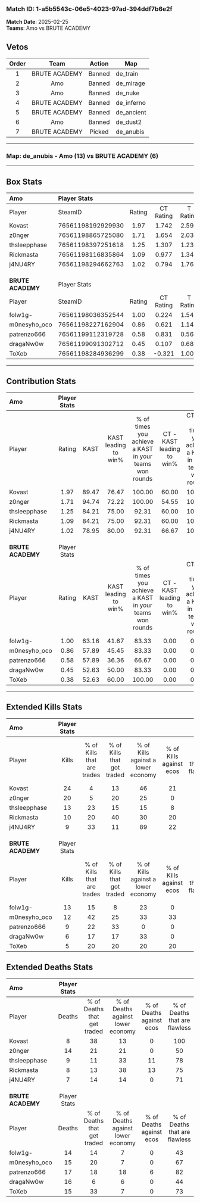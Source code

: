 ### Match ID: 1-a5b5543c-06e5-4023-97ad-394ddf7b6e2f  
**Match Date**: 2025-02-25  
**Teams**: Amo vs BRUTE ACADEMY  

## Vetos  

| Order | Team | Action | Map |
| :---: | :--: | :----: | --- |
| 1 | BRUTE ACADEMY | Banned | de_train |
| 2 | Amo | Banned | de_mirage |
| 3 | Amo | Banned | de_nuke |
| 4 | BRUTE ACADEMY | Banned | de_inferno |
| 5 | BRUTE ACADEMY | Banned | de_ancient |
| 6 | Amo | Banned | de_dust2 |
| 7 | BRUTE ACADEMY | Picked | de_anubis |

---  

### **Map**: de_anubis - Amo (13) vs BRUTE ACADEMY (6)  
---  

## Box Stats  

| **Amo**           | Player Stats      |        |           |          |       |       |       |         |        |      |     |
| :- | :- | :-: | :-: | :-: | :-: | :-: | :-: | :-: | :-: | :-: | :-: |
| Player            | SteamID           | Rating | CT Rating | T Rating | KAST  |  ADR  | Kills | Assists | Deaths | K/D  | HS% |
| Kovast            | 76561198192929930 |  1.97  |   1.742   |  2.598   | 89.47 | 117.0 |  24   |    3    |   8    | 3.00 | 29  |
| z0nger            | 76561198865725080 |  1.71  |   1.654   |  2.039   | 94.74 | 126.4 |  20   |    7    |   14   | 1.43 | 55  |
| thsleepphase      | 76561198397251618 |  1.25  |   1.307   |  1.232   | 84.21 | 70.6  |  13   |    2    |   9    | 1.44 | 69  |
| Rickmasta         | 76561198116835864 |  1.09  |   0.977   |  1.349   | 84.21 | 52.8  |  10   |    2    |   8    | 1.25 | 80  |
| j4NU4RY           | 76561198294662763 |  1.02  |   0.794   |  1.763   | 78.95 | 50.8  |   9   |    2    |   7    | 1.29 | 88  |
|                   |                   |        |           |          |       |       |       |         |        |      |     |
|                   |                   |        |           |          |       |       |       |         |        |      |     |
|                   |                   |        |           |          |       |       |       |         |        |      |     |
| **BRUTE ACADEMY** | Player Stats      |        |           |          |       |       |       |         |        |      |     |
| Player            | SteamID           | Rating | CT Rating | T Rating | KAST  |  ADR  | Kills | Assists | Deaths | K/D  | HS% |
| folw1g-           | 76561198036352544 |  1.00  |   0.224   |  1.541   | 63.16 | 85.4  |  13   |    1    |   14   | 0.93 | 53  |
| m0nesyho_oco      | 76561198227162904 |  0.86  |   0.621   |  1.142   | 57.89 | 76.4  |  12   |    2    |   15   | 0.80 | 58  |
| patrenzo666       | 76561199112319728 |  0.58  |   0.831   |  0.563   | 57.89 | 47.0  |   9   |    2    |   17   | 0.53 | 66  |
| dragaNw0w         | 76561199091302712 |  0.45  |   0.107   |  0.689   | 52.63 | 48.6  |   6   |    4    |   16   | 0.38 | 66  |
| ToXeb             | 76561198284936299 |  0.38  |  -0.321   |  1.005   | 52.63 | 32.1  |   5   |    4    |   15   | 0.33 | 40  |
---  

## Contribution Stats  

| **Amo**           | Player Stats |       |                      |                                                        |                           |                                                             |                          |                                                            |
| :- | :-: | :-: | :-: | :-: | :-: | :-: | :-: | :-: |
| Player            |    Rating    | KAST  | KAST leading to win% | % of times you achieve a KAST in your teams won rounds | CT - KAST leading to win% | CT - % of times you achieve a KAST in your teams won rounds | T - KAST leading to win% | T - % of times you achieve a KAST in your teams won rounds |
| Kovast            |     1.97     | 89.47 |        76.47         |                         100.00                         |           60.00           |                           100.00                            |          100.00          |                           100.00                           |
| z0nger            |     1.71     | 94.74 |        72.22         |                         100.00                         |           54.55           |                           100.00                            |          100.00          |                           100.00                           |
| thsleepphase      |     1.25     | 84.21 |        75.00         |                         92.31                          |           60.00           |                           100.00                            |          100.00          |                           85.71                            |
| Rickmasta         |     1.09     | 84.21 |        75.00         |                         92.31                          |           60.00           |                           100.00                            |          100.00          |                           85.71                            |
| j4NU4RY           |     1.02     | 78.95 |        80.00         |                         92.31                          |           66.67           |                           100.00                            |          100.00          |                           85.71                            |
|                   |              |       |                      |                                                        |                           |                                                             |                          |                                                            |
|                   |              |       |                      |                                                        |                           |                                                             |                          |                                                            |
|                   |              |       |                      |                                                        |                           |                                                             |                          |                                                            |
| **BRUTE ACADEMY** | Player Stats |       |                      |                                                        |                           |                                                             |                          |                                                            |
| Player            |    Rating    | KAST  | KAST leading to win% | % of times you achieve a KAST in your teams won rounds | CT - KAST leading to win% | CT - % of times you achieve a KAST in your teams won rounds | T - KAST leading to win% | T - % of times you achieve a KAST in your teams won rounds |
| folw1g-           |     1.00     | 63.16 |        41.67         |                         83.33                          |           0.00            |                            0.00                             |          55.56           |                           83.33                            |
| m0nesyho_oco      |     0.86     | 57.89 |        45.45         |                         83.33                          |           0.00            |                            0.00                             |          71.43           |                           83.33                            |
| patrenzo666       |     0.58     | 57.89 |        36.36         |                         66.67                          |           0.00            |                            0.00                             |          57.14           |                           66.67                            |
| dragaNw0w         |     0.45     | 52.63 |        50.00         |                         83.33                          |           0.00            |                            0.00                             |          62.50           |                           83.33                            |
| ToXeb             |     0.38     | 52.63 |        60.00         |                         100.00                         |           0.00            |                            0.00                             |          66.67           |                           100.00                           |
---  

## Extended Kills Stats  

| **Amo**           | Player Stats |                            |                            |                                    |                         |                              |                                 |                                       |                    |           |
| :- | :-: | :-: | :-: | :-: | :-: | :-: | :-: | :-: | :-: | :-: |
| Player            |    Kills     | % of Kills that are trades | % of Kills that got traded | % of Kills against a lower economy | % of Kills against ecos | % of Kills that are flawless | % of Kills that are close duels | % of Kills that are assisted by flash | Pistol Round Kills | AWP Kills |
| Kovast            |      24      |             4              |             13             |                 46                 |           21            |              58              |                4                |                   0                   |         1          |    15     |
| z0nger            |      20      |             5              |             20             |                 25                 |            0            |              70              |                5                |                   5                   |         4          |     0     |
| thsleepphase      |      13      |             23             |             15             |                 15                 |            8            |              54              |               15                |                   8                   |         0          |     0     |
| Rickmasta         |      10      |             20             |             40             |                 30                 |           20            |              60              |                0                |                   0                   |         3          |     0     |
| j4NU4RY           |      9       |             33             |             11             |                 89                 |           22            |              89              |               33                |                   0                   |         1          |     0     |
|                   |              |                            |                            |                                    |                         |                              |                                 |                                       |                    |           |
|                   |              |                            |                            |                                    |                         |                              |                                 |                                       |                    |           |
|                   |              |                            |                            |                                    |                         |                              |                                 |                                       |                    |           |
| **BRUTE ACADEMY** | Player Stats |                            |                            |                                    |                         |                              |                                 |                                       |                    |           |
| Player            |    Kills     | % of Kills that are trades | % of Kills that got traded | % of Kills against a lower economy | % of Kills against ecos | % of Kills that are flawless | % of Kills that are close duels | % of Kills that are assisted by flash | Pistol Round Kills | AWP Kills |
| folw1g-           |      13      |             15             |             8              |                 23                 |            0            |              62              |               15                |                   0                   |         0          |     0     |
| m0nesyho_oco      |      12      |             42             |             25             |                 33                 |           33            |              83              |                8                |                  17                   |         1          |     3     |
| patrenzo666       |      9       |             22             |             33             |                 0                  |            0            |              89              |                0                |                   0                   |         4          |     0     |
| dragaNw0w         |      6       |             17             |             17             |                 33                 |            0            |              17              |               17                |                   0                   |         1          |     0     |
| ToXeb             |      5       |             20             |             20             |                 20                 |           20            |             100              |                0                |                   0                   |         1          |     0     |
## Extended Deaths Stats  

| **Amo**           | Player Stats |                             |                                   |                          |                               |                            |                           |               |
| :- | :-: | :-: | :-: | :-: | :-: | :-: | :-: | :-: |
| Player            |    Deaths    | % of Deaths that get traded | % of Deaths against lower economy | % of Deaths against ecos | % of Deaths that are flawless | % of Deaths that are close | % of Deaths while blinded | Deaths to AWP |
| Kovast            |      8       |             38              |                13                 |            0             |              100              |             0              |            25             |       0       |
| z0nger            |      14      |             21              |                21                 |            0             |              50               |             21             |             0             |       1       |
| thsleepphase      |      9       |             11              |                33                 |            11            |              78               |             11             |             0             |       0       |
| Rickmasta         |      8       |             13              |                38                 |            13            |              75               |             0              |             0             |       1       |
| j4NU4RY           |      7       |             14              |                14                 |            0             |              71               |             0              |             0             |       1       |
|                   |              |                             |                                   |                          |                               |                            |                           |               |
|                   |              |                             |                                   |                          |                               |                            |                           |               |
|                   |              |                             |                                   |                          |                               |                            |                           |               |
| **BRUTE ACADEMY** | Player Stats |                             |                                   |                          |                               |                            |                           |               |
| Player            |    Deaths    | % of Deaths that get traded | % of Deaths against lower economy | % of Deaths against ecos | % of Deaths that are flawless | % of Deaths that are close | % of Deaths while blinded | Deaths to AWP |
| folw1g-           |      14      |             14              |                 7                 |            0             |              43               |             36             |             7             |       3       |
| m0nesyho_oco      |      15      |             20              |                 7                 |            0             |              67               |             7              |             0             |       4       |
| patrenzo666       |      17      |             18              |                18                 |            6             |              82               |             0              |             6             |       2       |
| dragaNw0w         |      16      |              6              |                 6                 |            0             |              44               |             6              |             0             |       4       |
| ToXeb             |      15      |             33              |                 7                 |            0             |              73               |             0              |             0             |       2       |
